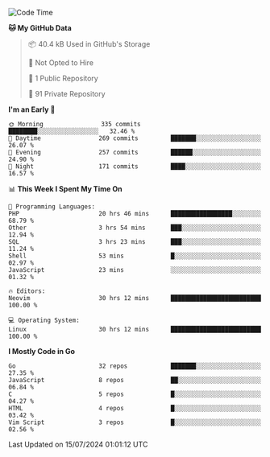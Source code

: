 
<!--START_SECTION:waka-->
![Code Time](http://img.shields.io/badge/Code%20Time-5%2C051%20hrs%203%20mins-blue)

**🐱 My GitHub Data** 

> 📦 40.4 kB Used in GitHub's Storage 
 > 
> 🚫 Not Opted to Hire
 > 
> 📜 1 Public Repository 
 > 
> 🔑 91 Private Repository 
 > 
**I'm an Early 🐤** 

```text
🌞 Morning                335 commits         ████████░░░░░░░░░░░░░░░░░   32.46 % 
🌆 Daytime                269 commits         ███████░░░░░░░░░░░░░░░░░░   26.07 % 
🌃 Evening                257 commits         ██████░░░░░░░░░░░░░░░░░░░   24.90 % 
🌙 Night                  171 commits         ████░░░░░░░░░░░░░░░░░░░░░   16.57 % 
```


📊 **This Week I Spent My Time On** 

```text
💬 Programming Languages: 
PHP                      20 hrs 46 mins      █████████████████░░░░░░░░   68.79 % 
Other                    3 hrs 54 mins       ███░░░░░░░░░░░░░░░░░░░░░░   12.94 % 
SQL                      3 hrs 23 mins       ███░░░░░░░░░░░░░░░░░░░░░░   11.24 % 
Shell                    53 mins             █░░░░░░░░░░░░░░░░░░░░░░░░   02.97 % 
JavaScript               23 mins             ░░░░░░░░░░░░░░░░░░░░░░░░░   01.32 % 

🔥 Editors: 
Neovim                   30 hrs 12 mins      █████████████████████████   100.00 % 

💻 Operating System: 
Linux                    30 hrs 12 mins      █████████████████████████   100.00 % 
```

**I Mostly Code in Go** 

```text
Go                       32 repos            ███████░░░░░░░░░░░░░░░░░░   27.35 % 
JavaScript               8 repos             ██░░░░░░░░░░░░░░░░░░░░░░░   06.84 % 
C                        5 repos             █░░░░░░░░░░░░░░░░░░░░░░░░   04.27 % 
HTML                     4 repos             █░░░░░░░░░░░░░░░░░░░░░░░░   03.42 % 
Vim Script               3 repos             █░░░░░░░░░░░░░░░░░░░░░░░░   02.56 % 
```




 Last Updated on 15/07/2024 01:01:12 UTC
<!--END_SECTION:waka-->
